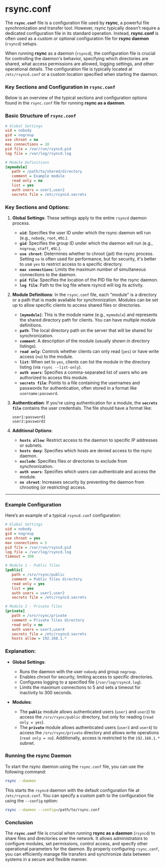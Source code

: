 # rsync.conf
The **`rsync.conf`** file is a configuration file used by **rsync**, a powerful file synchronization and transfer tool. However, rsync typically doesn't require a dedicated configuration file in its standard operation. Instead, **rsync.conf** is often used as a custom or optional configuration file for **rsync daemon** (`rsyncd`) setups.

When running **rsync** as a daemon (`rsyncd`), the configuration file is crucial for controlling the daemon's behavior, specifying which directories are shared, what access permissions are allowed, logging settings, and other operational details. The configuration file is typically located at `/etc/rsyncd.conf` or a custom location specified when starting the daemon.

### Key Sections and Configuration in `rsync.conf`

Below is an overview of the typical sections and configuration options found in the `rsync.conf` file for running **rsync as a daemon**.


### Basic Structure of `rsync.conf`

```ini
# Global Settings
uid = nobody
gid = nogroup
use chroot = no
max connections = 10
pid file = /var/run/rsyncd.pid
log file = /var/log/rsyncd.log

# Module Definitions
[mymodule]
   path = /path/to/shared/directory
   comment = Example module
   read only = no
   list = yes
   auth users = user1,user2
   secrets file = /etc/rsyncd.secrets
```

### Key Sections and Options:

1. **Global Settings**:
   These settings apply to the entire `rsyncd` daemon process.

   - **`uid`**: Specifies the user ID under which the rsync daemon will run (e.g., `nobody`, `root`, etc.).
   - **`gid`**: Specifies the group ID under which the daemon will run (e.g., `nogroup`, `staff`, etc.).
   - **`use chroot`**: Determines whether to chroot (jail) the rsync process. Setting `no` is often used for performance, but for security, it's better to use `yes` to restrict access to a specific directory.
   - **`max connections`**: Limits the maximum number of simultaneous connections to the daemon.
   - **`pid file`**: Specifies the location of the PID file for the rsync daemon.
   - **`log file`**: Path to the log file where rsyncd will log its activity.

2. **Module Definitions**:
   In the `rsync.conf` file, each "module" is a directory or a path that is made available for synchronization. Modules can be set up to allow specific clients to access shared files or directories.

   - **`[mymodule]`**: This is the module name (e.g., `mymodule`) and represents the shared directory path for clients. You can have multiple module definitions.
   - **`path`**: The local directory path on the server that will be shared for synchronization.
   - **`comment`**: A description of the module (usually shown in directory listings).
   - **`read only`**: Controls whether clients can only read (`yes`) or have write access (`no`) to the module.
   - **`list`**: When set to `yes`, clients can list the module in the directory listing (via `rsync --list-only`).
   - **`auth users`**: Specifies a comma-separated list of users who are authorized to access this module.
   - **`secrets file`**: Points to a file containing the usernames and passwords for authentication, often stored in a format like `username:password`.

3. **Authentication**:
   If you're using authentication for a module, the **`secrets file`** contains the user credentials. The file should have a format like:
   ```
   user1:password1
   user2:password2
   ```

4. **Additional Options**:
   - **`hosts allow`**: Restrict access to the daemon to specific IP addresses or subnets.
   - **`hosts deny`**: Specifies which hosts are denied access to the rsync daemon.
   - **`exclude`**: Specifies files or directories to exclude from synchronization.
   - **`auth users`**: Specifies which users can authenticate and access the module.
   - **`no chroot`**: Increases security by preventing the daemon from chrooting (or restricting) access.

---

### Example Configuration

Here’s an example of a typical `rsyncd.conf` configuration:

```ini
# Global Settings
uid = nobody
gid = nogroup
use chroot = yes
max connections = 5
pid file = /var/run/rsyncd.pid
log file = /var/log/rsyncd.log
timeout = 300

# Module 1 - Public files
[public]
   path = /srv/rsync/public
   comment = Public files directory
   read only = yes
   list = yes
   auth users = user1,user2
   secrets file = /etc/rsyncd.secrets

# Module 2 - Private files
[private]
   path = /srv/rsync/private
   comment = Private files directory
   read only = no
   auth users = user3,user4
   secrets file = /etc/rsyncd.secrets
   hosts allow = 192.168.1.*
```

### Explanation:

- **Global Settings**:
  - Runs the daemon with the user `nobody` and group `nogroup`.
  - Enables chroot for security, limiting access to specific directories.
  - Configures logging to a specified file (`/var/log/rsyncd.log`).
  - Limits the maximum connections to 5 and sets a timeout for inactivity to 300 seconds.

- **Modules**:
  - The **`public`** module allows authenticated users (`user1` and `user2`) to access the `/srv/rsync/public` directory, but only for reading (`read only = yes`).
  - The **`private`** module allows authenticated users (`user3` and `user4`) to access the `/srv/rsync/private` directory and allows write operations (`read only = no`). Additionally, access is restricted to the `192.168.1.*` subnet.

### Running the rsync Daemon

To start the rsync daemon using the `rsync.conf` file, you can use the following command:

```bash
rsync --daemon
```

This starts the `rsyncd` daemon with the default configuration file at `/etc/rsyncd.conf`. You can specify a custom path to the configuration file using the `--config` option:

```bash
rsync --daemon --config=/path/to/rsync.conf
```

### Conclusion

The **`rsync.conf`** file is crucial when running **rsync as a daemon** (`rsyncd`) to share files and directories over the network. It allows administrators to configure modules, set permissions, control access, and specify other operational parameters for the daemon. By properly configuring `rsync.conf`, you can efficiently manage file transfers and synchronize data between systems in a secure and flexible manner.
